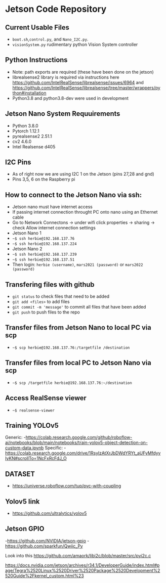 # Jetson Code Repository

## Current Usable Files
- `boot.sh`,`control.py`, and `Nano_I2C.py`. 
- `visionSystem.py` rudimentary python Vision System controller

## Python Instructions 
- Note: path exports are required (these have been done on the jetson)
- librealsense2 library is required via instructions here https://github.com/IntelRealSense/librealsense/issues/6964 and https://github.com/IntelRealSense/librealsense/tree/master/wrappers/python#installation
- Python3.8 and python3.8-dev were used in development

## Jetson Nano System Requuirements
- Python 3.8.0
- Pytorch 1.12.1
- pyrealsense2 2.51.1
- cv2 4.6.0
- Intel Realsense d405

## I2C Pins
- As of right now we are using I2C 1 on the Jetson (pins 27,28 and gnd)
- Pins 3,5, 6 on the Raspberry pi

## How to connect to the Jetson Nano via ssh:
- Jetson nano must have internet access
- If passing internet connection throught PC onto nano using an Ethernet cable
- Go to Network Connectons -> under wifi click properties -> sharing -> check Allow internet connection settings
- Jetson Nano 1
- `~$ ssh herbie@192.168.137.76`
- `~$ ssh herbie@192.168.137.224`
- Jetson Nano 2
- `~$ ssh herbie@192.168.137.239`
- `~$ ssh herbie@192.168.137.51`
- Then login: `herbie (username)`, `mars2021 (password)` or `mars2022 (password)`

## Transfering files with github
- `git status` to check files that need to be added
- `git add <files>` to add files
- `git commit -m 'message'` to commit all files that have been added
- `git push` to push files to the repo

## Transfer files from Jetson Nano to local PC via scp
- `~$ scp herbie@192.168.137.76:/targetfile /destination`

## Transfer files from local PC to Jetson Nano via scp
- `~$ scp /targetfile herbie@192.168.137.76:~/destination`

## Access RealSense viewer
- `~$ realsense-viewer`

## Training YOLOv5
Generic:
-https://colab.research.google.com/github/roboflow-ai/notebooks/blob/main/notebooks/train-yolov5-object-detection-on-custom-data.ipynb
Specific:
-https://colab.research.google.com/drive/1RsylzAtXrJbDWdYRYt_aUFyMfdyvIyKN#scrollTo=1NcFxRcFdJ_O

## DATASET
- https://universe.roboflow.com/tup/pvc-with-coupling

## Yolov5 link
- https://github.com/ultralytics/yolov5
## Jetson GPIO
-https://github.com/NVIDIA/jetson-gpio
-https://github.com/sparkfun/Qwiic_Py

Look into this https://github.com/amaork/libi2c/blob/master/src/pyi2c.c

https://docs.nvidia.com/jetson/archives/r34.1/DeveloperGuide/index.html#page/Tegra%2520Linux%2520Driver%2520Package%2520Development%2520Guide%2Fkernel_custom.html%23


